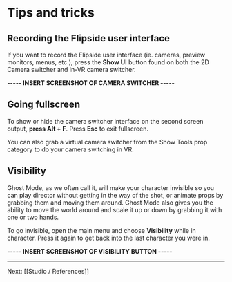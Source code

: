# Tips and tricks

## Recording the Flipside user interface

If you want to record the Flipside user interface (ie. cameras, preview monitors, menus, etc.), press the **Show UI** button found on both the 2D Camera switcher and in-VR camera switcher.

**----- INSERT SCREENSHOT OF CAMERA SWITCHER -----**

## Going fullscreen

To show or hide the camera switcher interface on the second screen output, **press Alt + F**. Press **Esc** to exit fullscreen.

You can also grab a virtual camera switcher from the Show Tools prop category to do your camera switching in VR.

## Visibility

Ghost Mode, as we often call it, will make your character invisible so you can play director without getting in the way of the shot, or animate props by grabbing them and moving them around. Ghost Mode also gives you the ability to move the world around and scale it up or down by grabbing it with one or two hands.

To go invisible, open the main menu and choose **Visibility** while in character. Press it again to get back into the last character you were in.

**----- INSERT SCREENSHOT OF VISIBILITY BUTTON -----**

---

Next: [[Studio / References]]
